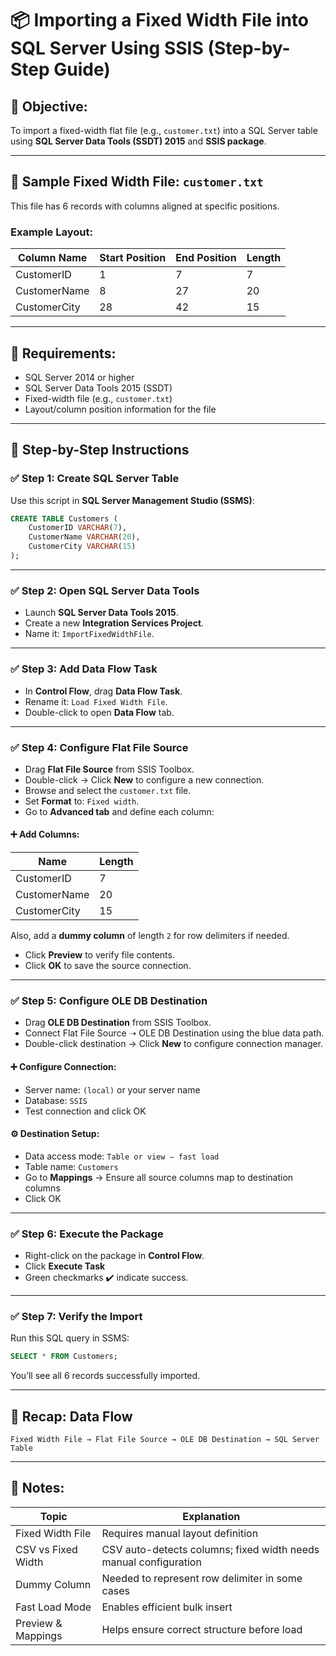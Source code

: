 # 📦 Importing a Fixed Width File into SQL Server Using SSIS (Step-by-Step Guide)

## 🎯 Objective:
To import a fixed-width flat file (e.g., `customer.txt`) into a SQL Server table using **SQL Server Data Tools (SSDT) 2015** and **SSIS package**.

---

## 📂 Sample Fixed Width File: `customer.txt`

This file has 6 records with columns aligned at specific positions.

### Example Layout:
| Column Name     | Start Position | End Position | Length |
|----------------|----------------|--------------|--------|
| CustomerID     | 1              | 7            | 7      |
| CustomerName   | 8              | 27           | 20     |
| CustomerCity   | 28             | 42           | 15     |

---

## 🧰 Requirements:
- SQL Server 2014 or higher
- SQL Server Data Tools 2015 (SSDT)
- Fixed-width file (e.g., `customer.txt`)
- Layout/column position information for the file

---

## 🔧 Step-by-Step Instructions

### ✅ Step 1: Create SQL Server Table
Use this script in **SQL Server Management Studio (SSMS)**:
```sql
CREATE TABLE Customers (
    CustomerID VARCHAR(7),
    CustomerName VARCHAR(20),
    CustomerCity VARCHAR(15)
);
```

---

### ✅ Step 2: Open SQL Server Data Tools
- Launch **SQL Server Data Tools 2015**.
- Create a new **Integration Services Project**.
- Name it: `ImportFixedWidthFile`.

---

### ✅ Step 3: Add Data Flow Task
- In **Control Flow**, drag **Data Flow Task**.
- Rename it: `Load Fixed Width File`.
- Double-click to open **Data Flow** tab.

---

### ✅ Step 4: Configure Flat File Source
- Drag **Flat File Source** from SSIS Toolbox.
- Double-click → Click **New** to configure a new connection.
- Browse and select the `customer.txt` file.
- Set **Format** to: `Fixed width`.
- Go to **Advanced tab** and define each column:

#### ➕ Add Columns:
| Name           | Length |
|----------------|--------|
| CustomerID     | 7      |
| CustomerName   | 20     |
| CustomerCity   | 15     |

Also, add a **dummy column** of length `2` for row delimiters if needed.

- Click **Preview** to verify file contents.
- Click **OK** to save the source connection.

---

### ✅ Step 5: Configure OLE DB Destination
- Drag **OLE DB Destination** from SSIS Toolbox.
- Connect Flat File Source ➝ OLE DB Destination using the blue data path.
- Double-click destination → Click **New** to configure connection manager.

#### ➕ Configure Connection:
- Server name: `(local)` or your server name
- Database: `SSIS`
- Test connection and click OK

#### ⚙️ Destination Setup:
- Data access mode: `Table or view – fast load`
- Table name: `Customers`
- Go to **Mappings** → Ensure all source columns map to destination columns
- Click OK

---

### ✅ Step 6: Execute the Package
- Right-click on the package in **Control Flow**.
- Click **Execute Task**
- Green checkmarks ✔️ indicate success.

---

### ✅ Step 7: Verify the Import
Run this SQL query in SSMS:
```sql
SELECT * FROM Customers;
```
You’ll see all 6 records successfully imported.

---

## 🔄 Recap: Data Flow

```
Fixed Width File → Flat File Source → OLE DB Destination → SQL Server Table
```

---

## 🧠 Notes:
| Topic                     | Explanation |
|--------------------------|-------------|
| Fixed Width File         | Requires manual layout definition |
| CSV vs Fixed Width       | CSV auto-detects columns; fixed width needs manual configuration |
| Dummy Column             | Needed to represent row delimiter in some cases |
| Fast Load Mode           | Enables efficient bulk insert |
| Preview & Mappings       | Helps ensure correct structure before load |
